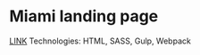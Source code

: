# Miami landing page
[LINK](https://SeiAlek.github.io/miami)
Technologies: HTML, SASS, Gulp, Webpack

